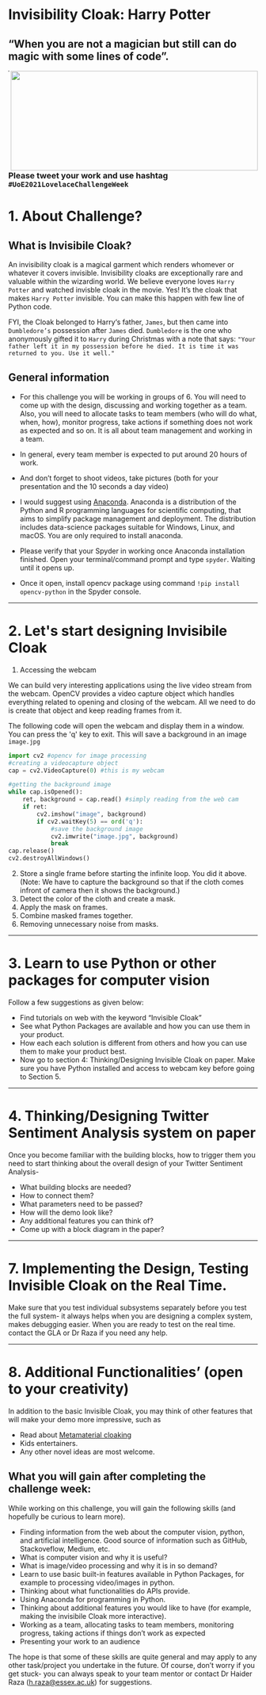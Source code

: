 # Invisibility Cloak: Harry Potter
## “When you are not a magician but still can do magic with some lines of code”.

<p>
<img align="right" src="https://25.media.tumblr.com/f89e642fc0e4f2a7fcab887fd85de03f/tumblr_moedgiFiaY1r6xvfko1_500.gif" width="499" height="201" />
</p>

*** 

### Please tweet your work and use hashtag `#UoE2021LovelaceChallengeWeek`

# 1. About Challenge?

## What is Invisibile Cloak?

An invisibility cloak is a magical garment which renders whomever or whatever it covers invisible. Invisibility cloaks are exceptionally rare and valuable within the wizarding world. We believe everyone loves `Harry Potter` and watched invisble cloak in the movie. Yes! It’s the cloak that makes `Harry Potter` invisible. You can make this happen with few line of Python code.

FYI, the Cloak belonged to Harry‘s father, `James`, but then came into `Dumbledore’s` possession after `James` died. `Dumbledore` is the one who anonymously gifted it to `Harry` during Christmas with a note that says: `"Your father left it in my possession before he died. It is time it was returned to you. Use it well."`


## General information 

* For this challenge you will be working in groups of 6. You will need to come up with the design, discussing and working together as a team. Also, you will need to allocate tasks to team members (who will do what, when, how), monitor progress, take actions if something does not work as expected and so on. It is all about team management and working in a team. 

* In general, every team member is expected to put around 20 hours of work.

* And don’t forget to shoot videos, take pictures (both for your presentation and the 10 seconds a day video)

* I would suggest using [Anaconda](https://www.anaconda.com/). Anaconda is a distribution of the Python and R programming languages for scientific computing, that aims to simplify package management and deployment. The distribution includes data-science packages suitable for Windows, Linux, and macOS. You are only required to install anaconda. 

* Please verify that your Spyder in working once Anaconda installation finished. Open your terminal/command prompt and type `spyder`. Waiting until it opens up. 

* Once it open, install opencv package using command `!pip install opencv-python` in the Spyder console.

*** 

# 2. Let's start designing Invisibile Cloak

1. Accessing the webcam 

We can build very interesting applications using the live video stream from the webcam. OpenCV provides a video capture object which handles everything related to opening and closing of the webcam. All we need to do is create that object and keep reading frames from it.

The following code will open the webcam and display them in a window. You can press the 'q' key to exit. This will save a background in an image `image.jpg`

```python
import cv2 #opencv for image processing
#creating a videocapture object
cap = cv2.VideoCapture(0) #this is my webcam

#getting the background image
while cap.isOpened():
    ret, background = cap.read() #simply reading from the web cam
    if ret:
        cv2.imshow("image", background)
        if cv2.waitKey(5) == ord('q'):
            #save the background image
            cv2.imwrite("image.jpg", background)
            break
cap.release()
cv2.destroyAllWindows()
```

2. Store a single frame before starting the infinite loop. You did it above. (Note: We have to capture the background so that if the cloth comes infront of camera then it shows the background.)
3. Detect the color of the cloth and create a mask.
4. Apply the mask on frames.
5. Combine masked frames together.
6. Removing unnecessary noise from masks.

*** 

# 3. Learn to use Python or other packages for computer vision

Follow a few suggestions as given below:

* Find tutorials on web with the keyword “Invisible Cloak”
* See what Python Packages are available and how you can use them in your product. 
* How each each solution is different from others and how you can use them to make your product best. 
* Now go to section 4: Thinking/Designing Invisible Cloak on paper. Make sure you have Python installed and access to webcam key before going to Section 5. 

*** 

# 4. Thinking/Designing Twitter Sentiment Analysis system on paper

Once you become familiar with the building blocks, how to trigger them you need to start thinking about the overall design of your Twitter Sentiment Analysis-

* What building blocks are needed?
* How to connect them?
* What parameters need to be passed?
* How will the demo look like?
* Any additional features you can think of?
* Come up with a block diagram in the paper?


*** 

# 7. Implementing the Design, Testing Invisible Cloak on the Real Time. 

Make sure that you test individual subsystems separately before you test the full system- it always helps when you are designing a complex system, makes debugging easier. When you are ready to test on the real time. contact the GLA or Dr Raza if you need any help. 

*** 

# 8. Additional Functionalities’ (open to your creativity)
In addition to the basic Invisible Cloak, you may think of other features that will make your demo more impressive, such as 

* Read about [Metamaterial cloaking](https://en.wikipedia.org/wiki/Metamaterial_cloaking)
* Kids entertainers.
* Any other novel ideas are most welcome. 


## What you will gain after completing the challenge week:

While working on this challenge, you will gain the following skills (and hopefully be curious to learn more).

* Finding information from the web about the computer vision, python, and artificial intelligence. Good source of information such as  GitHub, Stackoveflow, Medium, etc. 
* What is computer vision and why it is useful? 
* What is image/video processing and why it is in so demand?
* Learn to use basic built-in features available in Python Packages, for example to processing video/images in python. 
* Thinking about what functionalities do APIs provide. 
* Using Anaconda for programming in Python. 
* Thinking about additional features you would like to have (for example, making the invisibile Cloak more interactive).
* Working as a team, allocating tasks to team members, monitoring progress, taking actions if things don’t work as expected
* Presenting your work to an audience

The hope is that some of these skills are quite general and may apply to any other task/project you undertake in the future. Of course, don’t worry if you get stuck- you can always speak to your team mentor or contact Dr Haider Raza (h.raza@essex.ac.uk) for suggestions.
